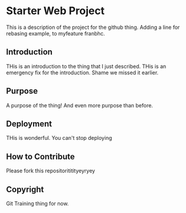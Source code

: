 # Starter Web Project

This is a description of the project for the github thing.
Adding a line for rebasing example, to myfeature franbhc.

## Introduction

THis is an introduction to the thing that I just described.
THis is an emergency fix for the introduction. Shame we missed it earlier.

## Purpose

A purpose of the thing!
And even more purpose than before.

## Deployment

THis is wonderful. You can't stop deploying

## How to Contribute

Please fork this repositorititityeyryey

## Copyright

Git Training thing for now.
